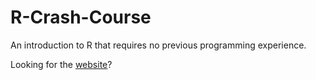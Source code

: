 # R-Crash-Course
An introduction to R that requires no previous programming experience.

Looking for the [website](https://fransrodenburg.github.io/R-Crash-Course/)?
